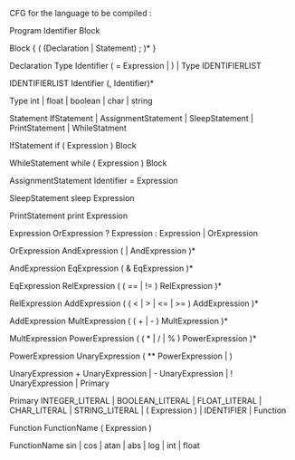 CFG for the language to be compiled :

Program  Identifier Block

Block  { ( (Declaration | Statement) ; )* }

Declaration  Type Identifier ( = Expression |  ) | Type IDENTIFIERLIST

IDENTIFIERLIST  Identifier (, Identifier)*

Type  int | float | boolean | char | string

Statement  IfStatement | AssignmentStatement | SleepStatement 
| PrintStatement | WhileStatment

IfStatement  if ( Expression ) Block

WhileStatement  while ( Expression ) Block

AssignmentStatement  Identifier = Expression

SleepStatement  sleep Expression

PrintStatement  print Expression

Expression  OrExpression ? Expression : Expression | OrExpression

OrExpression  AndExpression ( | AndExpression )*

AndExpression  EqExpression ( & EqExpression )*

EqExpression  RelExpression ( ( == | != ) RelExpression )*

RelExpression  AddExpression ( ( < | > | <= | >= ) AddExpression )*

AddExpression  MultExpression ( ( + | - ) MultExpression )*

MultExpression  PowerExpression ( ( * | / | % ) PowerExpression )*

PowerExpression  UnaryExpression ( ** PowerExpression |   )

UnaryExpression  + UnaryExpression | - UnaryExpression | ! UnaryExpression | Primary

Primary  INTEGER_LITERAL | BOOLEAN_LITERAL ​| ​FLOAT_LITERAL | CHAR_LITERAL
 ​| ​STRING_LITERAL | ( Expression ) | IDENTIFIER | Function

Function  FunctionName ( Expression )

FunctionName  sin | cos | atan | abs | log | int | float


